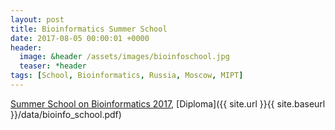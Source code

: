 ```yaml
---
layout: post
title: Bioinformatics Summer School
date: 2017-08-05 00:00:01 +0000
header:
  image: &header /assets/images/bioinfoschool.jpg
  teaser: *header
tags: [School, Bioinformatics, Russia, Moscow, MIPT]
---
```


[Summer School on Bioinformatics 2017](http://bioinformaticsinstitute.ru/summer2017), [Diploma]({{ site.url }}{{ site.baseurl }}/data/bioinfo_school.pdf)
